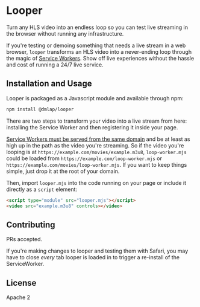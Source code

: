 # Looper
Turn any HLS video into an endless loop so you can test live streaming
in the browser without running any infrastructure.

If you're testing or demoing something that needs a live stream in a
web browser, `looper` transforms an HLS video into a never-ending loop
through the magic of [Service
Workers](https://developer.mozilla.org/en-US/docs/Web/API/Service_Worker_API). Show
off live experiences without the hassle and cost of running a 24/7
live service.

## Installation and Usage
Looper is packaged as a Javascript module and available through npm:

```sh
npm install @dmlap/looper
```

There are two steps to transform your video into a live stream from
here: installing the Service Worker and then registering it inside
your page.

[Service Workers must be served from the same
domain](https://developer.mozilla.org/en-US/docs/Web/API/Service_Worker_API/Using_Service_Workers#why_is_my_service_worker_failing_to_register)
and be at least as high up in the path as the video you're
streaming. So if the video you're looping is at
`https://example.com/movies/example.m3u8`, `loop-worker.mjs` could be
loaded from `https://example.com/loop-worker.mjs` or
`https://example.com/movies/loop-worker.mjs`. If you want to keep
things simple, just drop it at the root of your domain.

Then, import `looper.mjs` into the code running on your page or
include it directly as a `script` element:

```html
<script type="module" src="looper.mjs"></script>
<video src="example.m3u8" controls></video>
```

## Contributing

PRs accepted.

If you're making changes to looper and testing them with Safari, you
may have to close _every_ tab looper is loaded in to trigger a
re-install of the ServiceWorker.

## License

Apache 2
